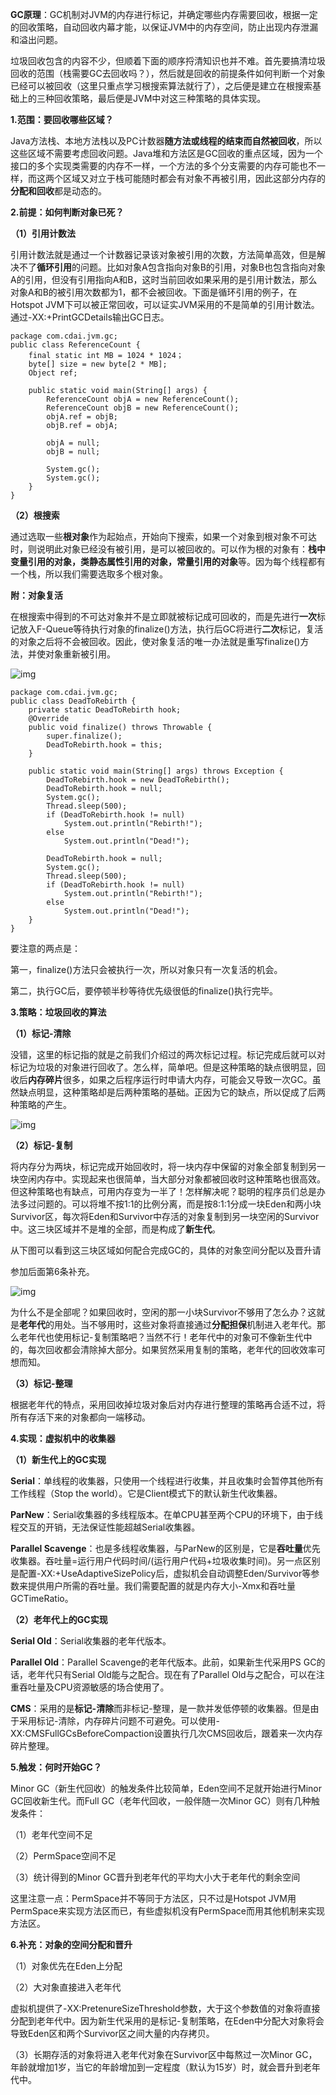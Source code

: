 **GC原理**：GC机制对JVM的内存进行标记，并确定哪些内存需要回收，根据一定的回收策略，自动回收内幕才能，以保证JVM中的内存空间，防止出现内存泄漏和溢出问题。

垃圾回收包含的内容不少，但顺着下面的顺序捋清知识也并不难。首先要搞清垃圾回收的范围（栈需要GC去回收吗？），然后就是回收的前提条件如何判断一个对象已经可以被回收（这里只重点学习根搜索算法就行了），之后便是建立在根搜索基础上的三种回收策略，最后便是JVM中对这三种策略的具体实现。

**1.范围：要回收哪些区域？**

​	Java方法栈、本地方法栈以及PC计数器**随方法或线程的结束而自然被回收**，所以这些区域不需要考虑回收问题。Java堆和方法区是GC回收的重点区域，因为一个接口的多个实现类需要的内存不一样，一个方法的多个分支需要的内存可能也不一样，而这两个区域又对立于栈可能随时都会有对象不再被引用，因此这部分内存的**分配和回收**都是动态的。

**2.前提：如何判断对象已死？**

**（1）引用计数法**

​	引用计数法就是通过一个计数器记录该对象被引用的次数，方法简单高效，但是解决不了**循环引用**的问题。比如对象A包含指向对象B的引用，对象B也包含指向对象A的引用，但没有引用指向A和B，这时当前回收如果采用的是引用计数法，那么对象A和B的被引用次数都为1，都不会被回收。下面是循环引用的例子，在Hotspot JVM下可以被正常回收，可以证实JVM采用的不是简单的引用计数法。通过-XX:+PrintGCDetails输出GC日志。

	package com.cdai.jvm.gc;
	public class ReferenceCount {
		final static int MB = 1024 * 1024；
		byte[] size = new byte[2 * MB];
		Object ref;
	
		public static void main(String[] args) {
			ReferenceCount objA = new ReferenceCount();
			ReferenceCount objB = new ReferenceCount();
			objA.ref = objB;
			objB.ref = objA;
		
			objA = null;
			objB = null;
		
			System.gc();
			System.gc();
		}
	}

**（2）根搜索**

​	通过选取一些**根对象**作为起始点，开始向下搜索，如果一个对象到根对象不可达时，则说明此对象已经没有被引用，是可以被回收的。可以作为根的对象有：**栈中变量引用的对象，类静态属性引用的对象，常量引用的对象**等。因为每个线程都有一个栈，所以我们需要选取多个根对象。

**附：对象复活**

在根搜索中得到的不可达对象并不是立即就被标记成可回收的，而是先进行**一次**标记放入F-Queue等待执行对象的finalize()方法，执行后GC将进行**二次**标记，复活的对象之后将不会被回收。因此，使对象复活的唯一办法就是重写finalize()方法，并使对象重新被引用。

![img](http://img.my.csdn.net/uploads/201209/02/1346554910_4185.png)

	package com.cdai.jvm.gc;
	public class DeadToRebirth {
		private static DeadToRebirth hook; 
		@Override
		public void finalize() throws Throwable {
			super.finalize();
			DeadToRebirth.hook = this;
		}
	
		public static void main(String[] args) throws Exception {
			DeadToRebirth.hook = new DeadToRebirth();
	        DeadToRebirth.hook = null;
	        System.gc();
	        Thread.sleep(500);
	        if (DeadToRebirth.hook != null)
	            System.out.println("Rebirth!");
	        else
	            System.out.println("Dead!");
	
	        DeadToRebirth.hook = null;
	        System.gc();
	        Thread.sleep(500);
	        if (DeadToRebirth.hook != null)
	            System.out.println("Rebirth!");
	        else
	            System.out.println("Dead!");
	    }
	}

要注意的两点是：

第一，finalize()方法只会被执行一次，所以对象只有一次复活的机会。

第二，执行GC后，要停顿半秒等待优先级很低的finalize()执行完毕。

**3.策略：垃圾回收的算法**

**（1）标记-清除**

没错，这里的标记指的就是之前我们介绍过的两次标记过程。标记完成后就可以对标记为垃圾的对象进行回收了。怎么样，简单吧。但是这种策略的缺点很明显，回收后**内存碎片**很多，如果之后程序运行时申请大内存，可能会又导致一次GC。虽然缺点明显，这种策略却是后两种策略的基础。正因为它的缺点，所以促成了后两种策略的产生。

![img](http://img.my.csdn.net/uploads/201209/02/1346555170_6180.png)

**（2）标记-复制**

将内存分为两块，标记完成开始回收时，将一块内存中保留的对象全部复制到另一块空闲内存中。实现起来也很简单，当大部分对象都被回收时这种策略也很高效。但这种策略也有缺点，可用内存变为一半了！怎样解决呢？聪明的程序员们总是办法多过问题的。可以将堆不按1:1的比例分离，而是按8:1:1分成一块Eden和两小块Survivor区，每次将Eden和Survivor中存活的对象复制到另一块空闲的Survivor中。这三块区域并不是堆的全部，而是构成了**新生代**。

从下图可以看到这三块区域如何配合完成GC的，具体的对象空间分配以及晋升请

参加后面第6条补充。

![img](http://img.my.csdn.net/uploads/201209/02/1346555212_7344.png)

​	为什么不是全部呢？如果回收时，空闲的那一小块Survivor不够用了怎么办？这就是**老年代**的用处。当不够用时，这些对象将直接通过**分配担保**机制进入老年代。那么老年代也使用标记-复制策略吧？当然不行！老年代中的对象可不像新生代中的，每次回收都会清除掉大部分。如果贸然采用复制的策略，老年代的回收效率可想而知。

**（3）标记-整理**

根据老年代的特点，采用回收掉垃圾对象后对内存进行整理的策略再合适不过，将所有存活下来的对象都向一端移动。

**4.实现：虚拟机中的收集器**

**（1）新生代上的GC实现**

**Serial**：单线程的收集器，只使用一个线程进行收集，并且收集时会暂停其他所有工作线程（Stop the world）。它是Client模式下的默认新生代收集器。

**ParNew**：Serial收集器的多线程版本。在单CPU甚至两个CPU的环境下，由于线程交互的开销，无法保证性能超越Serial收集器。

**Parallel Scavenge**：也是多线程收集器，与ParNew的区别是，它是**吞吐量**优先收集器。吞吐量=运行用户代码时间/(运行用户代码+垃圾收集时间)。另一点区别是配置-XX:+UseAdaptiveSizePolicy后，虚拟机会自动调整Eden/Survivor等参数来提供用户所需的吞吐量。我们需要配置的就是内存大小-Xmx和吞吐量GCTimeRatio。

**（2）老年代上的GC实现**

**Serial Old**：Serial收集器的老年代版本。

**Parallel Old**：Parallel Scavenge的老年代版本。此前，如果新生代采用PS GC的话，老年代只有Serial Old能与之配合。现在有了Parallel Old与之配合，可以在注重吞吐量及CPU资源敏感的场合使用了。

**CMS**：采用的是**标记-清除**而非标记-整理，是一款并发低停顿的收集器。但是由于采用标记-清除，内存碎片问题不可避免。可以使用-XX:CMSFullGCsBeforeCompaction设置执行几次CMS回收后，跟着来一次内存碎片整理。

**5.触发：何时开始GC？**

Minor GC（新生代回收）的触发条件比较简单，Eden空间不足就开始进行Minor GC回收新生代。而Full GC（老年代回收，一般伴随一次Minor GC）则有几种触发条件：

（1）老年代空间不足

（2）PermSpace空间不足

（3）统计得到的Minor GC晋升到老年代的平均大小大于老年代的剩余空间

这里注意一点：PermSpace并不等同于方法区，只不过是Hotspot JVM用PermSpace来实现方法区而已，有些虚拟机没有PermSpace而用其他机制来实现方法区。

**6.补充：对象的空间分配和晋升**

（1）对象优先在Eden上分配

（2）大对象直接进入老年代

虚拟机提供了-XX:PretenureSizeThreshold参数，大于这个参数值的对象将直接分配到老年代中。因为新生代采用的是标记-复制策略，在Eden中分配大对象将会导致Eden区和两个Survivor区之间大量的内存拷贝。

（3）长期存活的对象将进入老年代对象在Survivor区中每熬过一次Minor GC，年龄就增加1岁，当它的年龄增加到一定程度（默认为15岁）时，就会晋升到老年代中。
